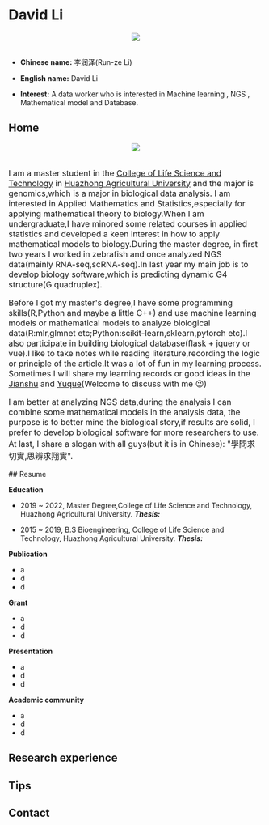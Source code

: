 # David Li
<div align=center>
  <img src="https://user-images.githubusercontent.com/47686371/152751653-98d7a9bd-7757-4681-b7c9-b2d62e575d51.png">
</div>
<br>

* **Chinese name:** 李润泽(Run-ze Li)

* **English name:** David Li

* **Interest:** A data worker who is interested in Machine learning , NGS , Mathematical model and Database.

    
## Home
<div align=center>
  <img src="https://user-images.githubusercontent.com/47686371/152751653-98d7a9bd-7757-4681-b7c9-b2d62e575d51.png">
</div>
<br>

<font size=3>
  <p>
    I am a master student in the <a href='http://lst.hzau.edu.cn/'>College of Life Science and Technology</a> in <a href='http://www.hzau.edu.cn/'>Huazhong Agricultural University</a> and the major is genomics,which is a major in biological data analysis. I am interested in Applied Mathematics and Statistics,especially for applying mathematical theory to biology.When I am undergraduate,I have minored some related courses in applied statistics and developed a keen interest in how to apply mathematical models to biology.During the master degree, in first two years I worked in zebrafish and once analyzed NGS data(mainly RNA-seq,scRNA-seq).In last year my main job is to develop biology software,which is predicting dynamic G4 structure(G quadruplex).
  </p>
  <p>
    Before I got my master's degree,I have some programming skills(R,Python and maybe a little C++) and use machine learning models or mathematical models to analyze biological data(R:mlr,glmnet etc;Python:scikit-learn,sklearn,pytorch etc).I also participate in building biological database(flask + jquery or vue).I like to take notes while reading literature,recording the logic or principle of the article.It was a lot of fun in my learning process. Sometimes I will share my learning records or good ideas in the <a href='https://www.jianshu.com/u/ecfc4115cd90'>Jianshu</a> and <a href='https://www.yuque.com/u1629231/qd3xf6'>Yuque</a>(Welcome to discuss with me 😉)
  </p>
  <p>
     I am better at analyzing NGS data,during the analysis I can combine some mathematical models in the analysis data, the purpose is to better mine the biological story,if results are solid, I prefer to develop biological software for more researchers to use. At last, I share a slogan with all guys(but it is in Chinese): "學問求切實,思辨求翔實".
  </p>
</font>
## Resume

**Education**

  * 2019 ~ 2022, Master Degree,College of Life Science and Technology, Huazhong Agricultural University. ***Thesis:*** 
  
  * 2015 ~ 2019, B.S Bioengineering, College of Life Science and Technology, Huazhong Agricultural University. ***Thesis:*** 

**Publication**
+ a
+ d
+ d

**Grant**
+ a
+ d
+ d

**Presentation**
+ a
+ d
+ d

**Academic community**
+ a
+ d
+ d

  
## Research experience

## Tips

## Contact

